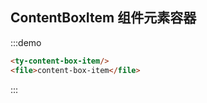 ## ContentBoxItem 组件元素容器
:::demo
```html
<ty-content-box-item/>
<file>content-box-item</file>
```
:::
